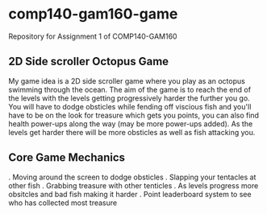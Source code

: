 # comp140-gam160-game
Repository for Assignment 1 of COMP140-GAM160


## 2D Side scroller Octopus Game
My game idea is a 2D side scroller game where you play as an octopus swimming through the ocean. The aim of the game is to reach the end of the levels with the levels getting progressively harder the further you go. You will have to dodge obsticles while fending off viscious fish and you'll have to be on the look for treasure which gets you points, you can also find health power-ups along the way (may be more power-ups added). As the levels get harder there will be more obsticles as well as fish attacking you. 

## Core Game Mechanics
. Moving around the screen to dodge obsticles
. Slapping your tentacles at other fish
. Grabbing treasure with other tenticles
. As levels progress more obsitcles and bad fish making it harder
. Point leaderboard system to see who has collected most treasure
